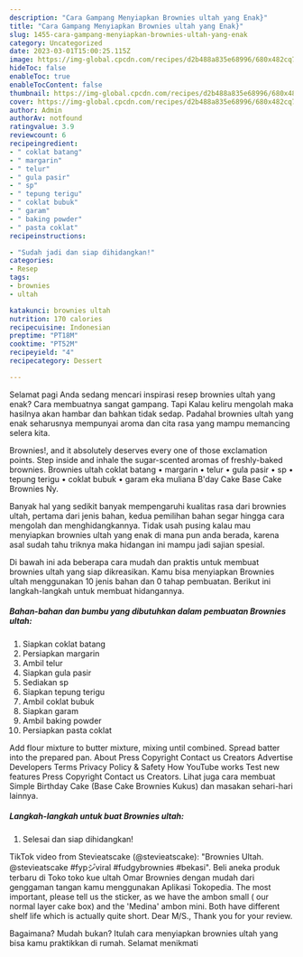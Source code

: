 ```yaml
---
description: "Cara Gampang Menyiapkan Brownies ultah yang Enak}"
title: "Cara Gampang Menyiapkan Brownies ultah yang Enak}"
slug: 1455-cara-gampang-menyiapkan-brownies-ultah-yang-enak
category: Uncategorized
date: 2023-03-01T15:00:25.115Z
image: https://img-global.cpcdn.com/recipes/d2b488a835e68996/680x482cq70/brownies-ultah-foto-resep-utama.jpg
hideToc: false
enableToc: true
enableTocContent: false
thumbnail: https://img-global.cpcdn.com/recipes/d2b488a835e68996/680x482cq70/brownies-ultah-foto-resep-utama.jpg
cover: https://img-global.cpcdn.com/recipes/d2b488a835e68996/680x482cq70/brownies-ultah-foto-resep-utama.jpg
author: Admin
authorAv: notfound
ratingvalue: 3.9
reviewcount: 6
recipeingredient:
- " coklat batang"
- " margarin"
- " telur"
- " gula pasir"
- " sp"
- " tepung terigu"
- " coklat bubuk"
- " garam"
- " baking powder"
- " pasta coklat"
recipeinstructions:

- "Sudah jadi dan siap dihidangkan!"
categories:
- Resep
tags:
- brownies
- ultah

katakunci: brownies ultah 
nutrition: 170 calories
recipecuisine: Indonesian
preptime: "PT18M"
cooktime: "PT52M"
recipeyield: "4"
recipecategory: Dessert

---
```



Selamat pagi Anda sedang mencari inspirasi resep brownies ultah yang enak? Cara membuatnya sangat gampang. Tapi Kalau keliru mengolah maka hasilnya akan hambar dan bahkan tidak sedap. Padahal brownies ultah yang enak seharusnya mempunyai aroma dan cita rasa yang mampu memancing selera kita.


Brownies!, and it absolutely deserves every one of those exclamation points. Step inside and inhale the sugar-scented aromas of freshly-baked brownies. Brownies ultah coklat batang • margarin • telur • gula pasir • sp • tepung terigu • coklat bubuk • garam eka muliana B&#39;day Cake Base Cake Brownies Ny.

Banyak hal yang sedikit banyak mempengaruhi kualitas rasa dari brownies ultah, pertama dari jenis bahan, kedua pemilihan bahan segar hingga cara mengolah dan menghidangkannya. Tidak usah pusing kalau mau menyiapkan brownies ultah yang enak di mana pun anda berada, karena asal sudah tahu triknya maka hidangan ini mampu jadi sajian spesial.


Di bawah ini ada beberapa cara mudah dan praktis untuk membuat brownies ultah yang siap dikreasikan. Kamu bisa menyiapkan Brownies ultah menggunakan 10 jenis bahan dan 0 tahap pembuatan. Berikut ini langkah-langkah untuk membuat hidangannya.

<!--inarticleads1-->

##### Bahan-bahan dan bumbu yang dibutuhkan dalam pembuatan Brownies ultah:

1. Siapkan  coklat batang
1. Persiapkan  margarin
1. Ambil  telur
1. Siapkan  gula pasir
1. Sediakan  sp
1. Siapkan  tepung terigu
1. Ambil  coklat bubuk
1. Siapkan  garam
1. Ambil  baking powder
1. Persiapkan  pasta coklat


Add flour mixture to butter mixture, mixing until combined. Spread batter into the prepared pan. About Press Copyright Contact us Creators Advertise Developers Terms Privacy Policy &amp; Safety How YouTube works Test new features Press Copyright Contact us Creators. Lihat juga cara membuat Simple Birthday Cake (Base Cake Brownies Kukus) dan masakan sehari-hari lainnya. 

<!--inarticleads2-->

##### Langkah-langkah untuk buat Brownies ultah:


1. Selesai dan siap dihidangkan!

TikTok video from Stevieatscake (@stevieatscake): &#34;Brownies Ultah. @stevieatscake #fypシ゚viral #fudgybrownies #bekasi&#34;. Beli aneka produk terbaru di Toko toko kue ultah Omar Brownies dengan mudah dari genggaman tangan kamu menggunakan Aplikasi Tokopedia. The most important, please tell us the sticker, as we have the ambon small ( our normal layer cake box) and the &#39;Medina&#39; ambon mini. Both have different shelf life which is actually quite short. Dear M/S., Thank you for your review. 

Bagaimana? Mudah bukan? Itulah cara menyiapkan brownies ultah yang bisa kamu praktikkan di rumah. Selamat menikmati
